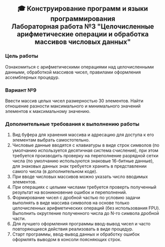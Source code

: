 <h2 align="center"> 🎓  Конструирование программ и языки программирования <br/>Лабораторная работа №3 "Целочисленные арифметические операции и обработка массивов числовых данных"</h2>

<h3>Цель работы</h3>
<p>Ознакомиться с арифметическими операциями над целочисленными данными, обработкой массивов чисел, правилами оформления ассемблерных процедур.</p>
  
<h3>Вариант №9</h3>
<p>Ввести массив целых чисел размерностью 30 элементов. Найти отношение разности максимального и минимального значений элементов к максимальному значению.</p>

<h3>Дополнительные требования к выполнению работы</h3>
<ol>
  <li>Вид буфера для хранения массива и адресацию для доступа к его элементам выбрать самостотельно.</li>
  <li>Числовые данные вводятся с клавиатуры в виде строк символов (по умолчанию используется десятичная система счисления), при этом требуется производить проверку на переполнение 
  разрядной сетки числа (по умолчанию используются знаковые 16-битные данные), для знаковых данных знак требуется хранить в представлении самого числа (в дополнительном коде).</li>
  <li>При вводе числовых массивов можно указать число вводимых элементов.</li>
  <li>При операциях с целыми числами требуется проверть полученный результат на возникновение ошибок и переполнений.</li>
  <li>Формирование чисел с дробной частью по условию задачи выполнять в виде массива символов на основе только целочисленных арифметических операций (без использования FPU). 
  Выполнить округление полученного числа до N-го символа дробной части.</li>
  <li>Для лучшего оформления программы ввод-вывод чисел и часто повторяющиеся действия реализовать в виде процедур.</li>
  <li>Старт программы, ввод-вывод данных и обработку ошибок оформлять выводом в консоли поясняющих строк.</li>
</ol>
